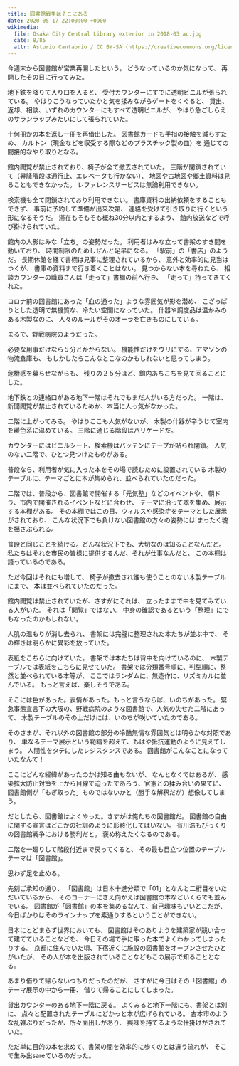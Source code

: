 ```yaml
---
title: 図書館戦争はそこにある
date: 2020-05-17 22:00:00 +0900
wikimedia:
  file: Osaka City Central Library exterior in 2018-03 ac.jpg
  cate: 8/85
  attr: Asturio Cantabrio / CC BY-SA (https://creativecommons.org/licenses/by-sa/4.0)
---
```


今週末から図書館が営業再開したという。
どうなっているのか気になって、
再開したその日に行ってみた。

地下鉄を降りて入り口を入ると、
受付カウンターにすでに透明ビニルが張られている。
やはりこうなっていたかと気を揉みながらゲートをくぐると、
貸出、返却、相談、いずれのカウンターにもすべて透明ビニルが、
やはり急ごしらえのサランラップみたいにして張られていた。

十何冊かの本を返し一冊を再借出した。
図書館カードも手指の接触を減らすため、
カルトン（現金などを収受する際などのプラスチック製の皿）を
通じての間接的なやり取りとなる。

館内閲覧が禁止されており、椅子が全て撤去されていた。
三階が閉鎖されていて（昇降階段は通行止、エレベータも行かない）、
地図や古地図や郷土資料は見ることもできなかった。
レファレンスサービスは無論利用できない。

検索機も全て閉鎖されており利用できない。
書庫資料の出納依頼をすることもできず、
事前に予約して準備が出来次第、
連絡を受けて引き取りに行くという形になるそうだ。
滞在もそもそも概ね30分以内とするよう、
館内放送などで呼び掛けられていた。

館内の人影はみな「立ち」の姿勢だった。
利用者はみな立って書架のすき間を動いており、
時間制限のためしぜんと足早になる。
「駅前」の「書店」のようだ。
長期休館を経て書棚は見事に整理されているから、
意外と効率的に見当はつくが、
書庫の資料まで行き着くことはない。
見つからない本を尋ねたら、
相談カウンターの職員さんは「走って」書棚の前へ行き、
「走って」持ってきてくれた。

コロナ前の図書館にあった「血の通った」ような雰囲気が影を潜め、
こざっぱりとした透明で無機質な、冷たい空間になっていた。
什器や調度品は温かみのある木製なのに、
人々のルールがそのオーラを亡きものにしている。

まるで、野戦病院のようだった。

必要な用事だけなら５分とかからない。
機能性だけをウリにする、アマゾンの物流倉庫も、
もしかしたらこんなとこなのかもしれないと思ってしまう。

危機感を募らせながらも、
残りの２５分ほど、館内あちこちを見て回ることにした。

地下鉄との連絡口がある地下一階はそれでもまだ人がいる方だった。
一階は、新聞閲覧が禁止されているためか、本当に人っ気がなかった。

二階に上がってみる。
やはりここも人気がないが、
木製の什器が辛うじて室内を暖色系に温めている。
三階に通じる階段はバリケードだ。

カウンターにはビニルシート、検索機はバッテンにテープが貼られ閉鎖。
人気のない二階で、ひとつ見つけたものがある。

普段なら、利用者が気に入った本をその場で読むために設置されている
木製のテーブルに、テーマごとに本が集められ、並べられていたのだった。

二階では、普段から、図書館で開催する「元気塾」などのイベントや、
朝ドラ、市内で開催されるイベントなどに合わせ、
テーマに沿って本を集め、展示する本棚がある。
その本棚ではこの日、ウィルスや感染症をテーマとした展示がされており、
こんな状況下でも負けない図書館の方々の姿勢には
まったく魂を揺さぶられる。

普段と同じことを続ける。どんな状況下でも、大切なのは知ることなんだと。
私たちはそれを市民の皆様に提供するんだ、それが仕事なんだと、
この本棚は語っているのである。

ただ今回はそれにも増して、
椅子が撤去され誰も使うことのない木製テーブルにまで、
本は並べられていたのだった。

館内閲覧は禁止されていたが、さすがにそれは、
立ったままで中を見てみている人がいた。
それは「閲覧」ではない。
中身の確認であるという「整理」にでもなったのかもしれない。

人肌の温もりが消し去られ、
書架には完璧に整理された本たちが並ぶ中で、
その輝きは明らかに異彩を放っていた。

表紙をこちらに向けていた。
書架では本たちは背中を向けているのに、
木製テーブルでは表紙をこちらに見せていた。
書架では分類番号順に、判型順に、整然と並べられている本等が、
ここではランダムに、無造作に、リズミカルに並んでいる。
もっと言えば、楽しそうである。

そこには色があった。表情があった。もっと言うならば、いのちがあった。
緊急事態宣言下の大阪の、野戦病院のような図書館で、人気の失せた二階にあって、
木製テーブルのその上だけには、いのちが咲いていたのである。

そのさまが、それ以外の図書館の部分の冷酷無情な雰囲気とは明らかな対照であり、
単なるテーマ展示という範疇を超えて、もはや抵抗運動のように見えてしまう。
人間性をタテにしたレジスタンスである。
図書館がこんなことになっていたなんて！

ここにどんな経緯があったのかは知る由もないが、
なんとなくではあるが、
感染拡大防止対策を上から目線で迫ったであろう、官憲との揉み合いの果てに、
図書館側が「もぎ取った」ものではないかと（勝手な解釈だが）想像してしまう。

だとしたら、図書館はよくやった。さすがは俺たちの図書館だ。
図書館の自由に関する宣言はどこかの社訓のように形骸化してはいない。
有川浩もびっくりの図書館戦争における勝利だと。
褒め称えたくなるのである。

二階を一廻りして階段付近まで戻ってくると、
その最も目立つ位置のテーブルテーマは「図書館」。

思わず足を止める。

先刻ご承知の通り、
「図書館」は日本十進分類で「01」となんと二桁目をいただいているから、
そのコーナーにさえ向かえば図書館の本などいくらでも並んでいる。
図書館が「図書館」の本を集めるなんて、自己趣味もいいとこだが、
今日ばかりはそのラインナップを素通りするということができない。

日本にとどまらず世界においても、
図書館はそのありようを建築家が競い合って建てていることなどを、
今日その場で手に取った本でよくわかってしまったりする。
京都に住んでいた頃、下宿近くに施設の図書館をオープンさせたひとがいたが、
その人が本を出版されていることなどもこの展示で知ることとなる。

あまり借りて帰らないつもりだったのだが、
さすがに今日はその「図書館」のテーマ展示の中から一冊、
借りて帰ることにしてしまった。

貸出カウンターのある地下一階に戻る。
よくみると地下一階にも、書架とは別に、
点々と配置されたテーブルにどかっと本が広げられている。
古本市のような乱雑ぶりだったが、所々面出しがあり、
興味を持てるような仕掛けがされていた。

ただ単に目的の本を求めて、書架の間を効率的に歩くのとは違う流れが、
そこで生み出sareているのだった。


